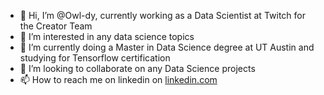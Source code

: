 - 👋 Hi, I’m @Owl-dy, currently working as a Data Scientist at Twitch for the Creator Team
- 👀 I’m interested in any data science topics
- 🌱 I’m currently doing a Master in Data Science degree at UT Austin and studying for Tensorflow certification
- 💞️ I’m looking to collaborate on any Data Science projects 
- 📫 How to reach me on linkedin on [linkedin.com](https://www.linkedin.com/in/tom-fu-owldy/)

<!---
Owl-dy/Owl-dy is a ✨ special ✨ repository because its `README.md` (this file) appears on your GitHub profile.
You can click the Preview link to take a look at your changes.
--->
